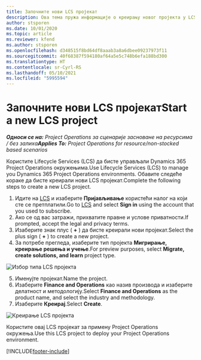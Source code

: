 ```yaml
---
title: Започните нови LCS пројекат
description: Ова тема пружа информације о креирању новог пројекта у LCS-у за ваше Project Operations окружење.
author: stsporen
ms.date: 10/01/2020
ms.topic: article
ms.reviewer: kfend
ms.author: stsporen
ms.openlocfilehash: d348515f8bd64df8aaab3a8a6dbee09237973f11
ms.sourcegitcommit: 40f68387f594180af64a5e5c748b6efa188bd300
ms.translationtype: HT
ms.contentlocale: sr-Cyrl-RS
ms.lasthandoff: 05/10/2021
ms.locfileid: "5995594"
---
```

# <a name="start-a-new-lcs-project"></a><span data-ttu-id="dc478-103">Започните нови LCS пројекат</span><span class="sxs-lookup"><span data-stu-id="dc478-103">Start a new LCS project</span></span>

<span data-ttu-id="dc478-104">_**Односи се на:** Project Operations за сценарије засноване на ресурсима / без залиха_</span><span class="sxs-lookup"><span data-stu-id="dc478-104">_**Applies To:** Project Operations for resource/non-stocked based scenarios_</span></span>

<span data-ttu-id="dc478-105">Користите Lifecycle Services (LCS) да бисте управљали Dynamics 365 Project Operations окружењима.</span><span class="sxs-lookup"><span data-stu-id="dc478-105">Use Lifecycle Services (LCS) to manage you Dynamics 365 Project Operations environments.</span></span> <span data-ttu-id="dc478-106">Обавите следеће кораке да бисте креирали нови LCS пројекат.</span><span class="sxs-lookup"><span data-stu-id="dc478-106">Complete the following steps to create a new LCS project.</span></span>

1. <span data-ttu-id="dc478-107">Идите на [LCS](https://lcs.dynamics.com/Logon/Index) и изаберите **Пријављивање** користећи налог на који сте се претплатили.</span><span class="sxs-lookup"><span data-stu-id="dc478-107">Go to [LCS](https://lcs.dynamics.com/Logon/Index) and select **Sign in** using the account that you used to subscribe.</span></span>
2. <span data-ttu-id="dc478-108">Ако се од вас затражи, прихватите правне и услове приватности.</span><span class="sxs-lookup"><span data-stu-id="dc478-108">If prompted, accept the legal and privacy terms.</span></span>
3. <span data-ttu-id="dc478-109">Изаберите знак плус ( **+** ) да бисте креирали нови пројекат.</span><span class="sxs-lookup"><span data-stu-id="dc478-109">Select the plus sign ( **+** ) to create a new project.</span></span>
4. <span data-ttu-id="dc478-110">За потребе прегледа, изаберите тип пројекта **Мигрирање, креирање решења и учење**.</span><span class="sxs-lookup"><span data-stu-id="dc478-110">For preview purposes, select **Migrate, create solutions, and learn** project type.</span></span>

  ![Избор типа LCS пројекта](./media/create-lcs-1.png)

5. <span data-ttu-id="dc478-112">Именујте пројекат.</span><span class="sxs-lookup"><span data-stu-id="dc478-112">Name the project.</span></span> 
6. <span data-ttu-id="dc478-113">Изаберите **Finance and Operations** као назив производа и изаберите делатност и методологију.</span><span class="sxs-lookup"><span data-stu-id="dc478-113">Select **Finance and Operations** as the product name, and select the industry and methodology.</span></span> 
7. <span data-ttu-id="dc478-114">Изаберите **Креирај**.</span><span class="sxs-lookup"><span data-stu-id="dc478-114">Select **Create**.</span></span>

![Креирање LCS пројекта](./media/create-lcs-2.png)

<span data-ttu-id="dc478-116">Користите овај LCS пројекат за примену Project Operations окружења.</span><span class="sxs-lookup"><span data-stu-id="dc478-116">Use this LCS project to deploy your Project Operations environment.</span></span>



[!INCLUDE[footer-include](../includes/footer-banner.md)]